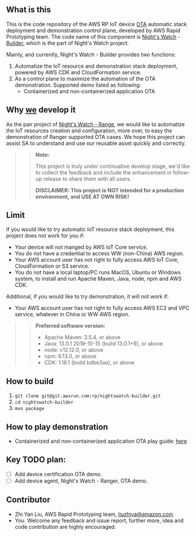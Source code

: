 ## What is this

This is the code repository of the AWS RP IoT device [OTA](https://en.wikipedia.org/wiki/Over-the-air_programming) automatic stack deployment and demonstration control plane, developed by AWS Rapid Prototyping team. The code name of this component is [Night's Watch](https://gameofthrones.fandom.com/wiki/Night%27s_Watch) - [Builder](https://gameofthrones.fandom.com/wiki/Builder), which is the part of Night's Watch project. 

Mainly, and currently, Night's Watch - Builder provides two functions:

1. Automatize the IoT resource and demonstration stack deployment, powered by AWS CDK and CloudFormation service.
2. As a control plane to maximize the automation of the OTA demonstration. Supported demo listed as following:
    - Containerized and non-containerized application OTA

## Why [we](mailto:awscn-sa-prototyping@amazon.com) develop it

As the pair project of [Night's Watch - Range](http://git.awsrun.com/rp/nightswatch-ranger), we would like to automatize the IoT resources creation and configuration, more over, to easy the demonstration of Ranger supported OTA cases. We hope this project can assist SA to understand and use our reusable asset quickly and correctly.

>> **Note:**
>>
>> This project is truly under continuative develop stage, we'd like to collect the feedback and include the enhancement in follow-up release to share them with all users. 
>>
>> **DISCLAIMER: This project is NOT intended for a production environment, and USE AT OWN RISK!**  

## Limit

If you would like to try automatic IoT resource stack deployment, this project does not work for you if:

* Your device will not manged by AWS IoT Core service.
* You do not have a credential to access WW (non-China) AWS region.
* Your AWS account user has not right to fully access AWS IoT Core, CloudFormation or S3 service.
* You do not have a local laptop/PC runs MacOS, Ubuntu or Windows system, to install and run Apache Maven, Java, node, npm and AWS CDK.

Additional, if you would like to try demonstration, it will not work if:

* Your AWS account user has not right to fully access AWS EC2 and VPC service, whatever in China or WW AWS region.

>>**Preferred software version:**
>>
>> - Apache Maven: 3.5.4, or above
>> - Java: 13.0.1 2019-10-15 (build 13.0.1+9), or above
>> - node: v12.12.0, or above
>> - npm: 6.13.0, or above
>> - CDK: 1.16.1 (build bdbe3aa), or above

## How to build

1. ``git clone git@git.awsrun.com:rp/nightswatch-builder.git``
2. ``cd nightswatch-builder``
3. ``mvn package``

## How to play demonstration

- Containerized and non-containerized application OTA play guide: [here](http://git.awsrun.com/rp/nightswatch-builder/blob/master/demo/app-ota.md)

## Key TODO plan:

- [ ] Add device certification OTA demo.
- [ ] Add device agent, Night's Watch - Ranger, OTA demo.

## Contributor

* Zhi Yan Liu, AWS Rapid Prototyping team,  [liuzhiya@amazon.com](mailto:liuzhiya@amazon.com)
* You. Welcome any feedback and issue report, further more, idea and code contribution are highly encouraged.
